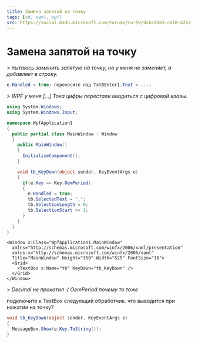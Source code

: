 ```yaml
---
title: Замена запятой на точку
tags: [c#, xaml, wpf]
src: https://social.msdn.microsoft.com/Forums/ru-RU/dc6c93e3-ca10-4252-8b60-380750aa6c91/-?forum=fordesktopru 
---
```

# Замена запятой на точку
*> пытаюсь заменить запятую на точку, но у меня не заменяет, а добавляет в строку.*
```c#
e.Handled = true; перенесите под TxtBEnter1.Text = ...;
```
*> WPF у меня [...] Тока цифры перестали вводиться с цифровой клавы.*
```c#
using System.Windows;
using System.Windows.Input;

namespace WpfApplication1
{
  public partial class MainWindow : Window
  {
    public MainWindow()
    {
      InitializeComponent();
    }

    void tb_KeyDown(object sender, KeyEventArgs e)
    {
      if(e.Key == Key.OemPeriod)
      {
        e.Handled = true;
        tb.SelectedText = ",";
        tb.SelectionLength = 0;
        tb.SelectionStart += 1;
      }
    }
  }
}
```
```xaml
<Window x:Class="WpfApplication1.MainWindow"
  xmlns="http://schemas.microsoft.com/winfx/2006/xaml/presentation"
  xmlns:x="http://schemas.microsoft.com/winfx/2006/xaml"
  Title="MainWindow" Height="350" Width="525" FontSize="16">
  <Grid>
    <TextBox x:Name="tb" KeyDown="tb_KeyDown" />
  </Grid>
</Window>
```
*> Decimal не прокатил :( OemPeriod почему то тоже*

подключите к TextBox следующий обработчик.
что выводится при нажатии на точку?
```c#
void tb_KeyDown(object sender, KeyEventArgs e)
{
  MessageBox.Show(e.Key.ToString());
}
```
